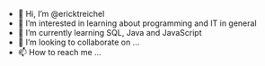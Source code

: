 - 👋 Hi, I’m @ericktreichel
- 👀 I’m interested in learning about programming and IT in general 
- 🌱 I’m currently learning SQL, Java and JavaScript
- 💞️ I’m looking to collaborate on ...
- 📫 How to reach me ...

<!---
ericktreichel/ericktreichel is a ✨ special ✨ repository because its `README.md` (this file) appears on your GitHub profile.
You can click the Preview link to take a look at your changes.
--->
